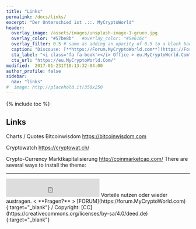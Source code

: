 ```yaml
---
title: "Links"
permalink: /docs/links/
excerpt: "Der Unterschied ist .::. MyCryptoWorld"
header:
  overlay_image: /assets/images/unsplash-image-1-gruen.jpg
  overlay_color: "#57be8b"   #overlay_color: "#5e616c"
  overlay_filter: 0.5 # same as adding an opacity of 0.5 to a black background
  caption: "Discouse: [**https://Forum.MyCryptoWorld.com**](https://Forum.MyCryptoWorld.com){:target='_blank'}"
  cta_label: "<i class='fa fa-book'></i> Office > eu.MyCryptoWorld.Com"
  cta_url: "https://eu.MyCryptoWorld.Com/"
modified:  2017-01-231T10:13:32-04:00
author_profile: false
sidebar:
  nav: "links"
#  image: http://placehold.it/350x250
---
```

{% include toc %}

## Links

Charts / Quotes
Bitcoinwisdom
https://bitcoinwisdom.com

Cryptowatch
https://cryptowat.ch/

Crypto-Currency Marktkapitalisierung
http://coinmarketcap.com/ 
There are several ways to install the theme:

---
<iframe class="ktv2" src="https://klicktipp.s3.amazonaws.com/userimages/27858/forms/59928/1dw8zmpxz8z84a3.html" 
style="position:relative;display:inline-block;border:none;background:transparent none no-repeat scroll 0 0;margin:0;" width="256" height="50" scrolling="no"></iframe> 
Vorteile nutzen oder wieder austragen.  < **Fragen?** > [FORUM](https://forum.MyCryptoWorld.com){:target="_blank"} / Copyright: [CC](https://creativecommons.org/licenses/by-sa/4.0/deed.de){:target="_blank"}
